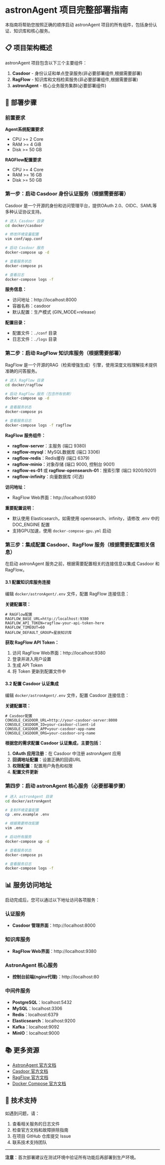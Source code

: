 # astronAgent 项目完整部署指南

本指南将帮助您按照正确的顺序启动 astronAgent 项目的所有组件，包括身份认证、知识库和核心服务。

## 📋 项目架构概述

astronAgent 项目包含以下三个主要组件：

1. **Casdoor** - 身份认证和单点登录服务(非必要部署组件,根据需要部署)
2. **RagFlow** - 知识库和文档检索服务(非必要部署组件,根据需要部署)
3. **astronAgent** - 核心业务服务集群(必要部署组件)

## 🚀 部署步骤

### 前置要求

**Agent系统配置要求**
- CPU >= 2 Core
- RAM >= 4 GiB
- Disk >= 50 GB

**RAGFlow配置要求**
- CPU >= 4 Core
- RAM >= 16 GB
- Disk >= 50 GB

### 第一步：启动 Casdoor 身份认证服务（根据需要部署）

Casdoor 是一个开源的身份和访问管理平台，提供OAuth 2.0、OIDC、SAML等多种认证协议支持。

```bash
# 进入 Casdoor 目录
cd docker/casdoor

# 修改环境变量配置
vim conf/app.conf

# 启动 Casdoor 服务
docker-compose up -d

# 查看服务状态
docker-compose ps

# 查看日志
docker-compose logs -f
```

**服务信息：**
- 访问地址：http://localhost:8000
- 容器名称：casdoor
- 默认配置：生产模式 (GIN_MODE=release)

**配置目录：**
- 配置文件：`./conf` 目录
- 日志文件：`./logs` 目录

### 第二步：启动 RagFlow 知识库服务（根据需要部署）

RagFlow 是一个开源的RAG（检索增强生成）引擎，使用深度文档理解技术提供准确的问答服务。

```bash
# 进入 RagFlow 目录
cd docker/ragflow

# 启动 RagFlow 服务（包含所有依赖）
docker-compose up -d

# 查看服务状态
docker-compose ps

# 查看服务日志
docker-compose logs -f ragflow
```

**RagFlow 服务组件：**
- **ragflow-server**：主服务 (端口 9380)
- **ragflow-mysql**：MySQL数据库 (端口 3306)
- **ragflow-redis**：Redis缓存 (端口 6379)
- **ragflow-minio**：对象存储 (端口 9000, 控制台 9001)
- **ragflow-es-01** 或 **ragflow-opensearch-01**：搜索引擎 (端口 9200/9201)
- **ragflow-infinity**：向量数据库 (可选)

**访问地址：**
- RagFlow Web界面：http://localhost:9380

**重要配置说明：**
- 默认使用 Elasticsearch，如需使用 opensearch、infinity，请修改 .env 中的 DOC_ENGINE 配置
- 支持GPU加速，使用 `docker-compose-gpu.yml` 启动

### 第三步：集成配置 Casdoor、RagFlow 服务（根据需要配置相关信息）

在启动 astronAgent 服务之前，根据需要配置相关的连接信息以集成 Casdoor 和 RagFlow。

#### 3.1 配置知识库服务连接

编辑 `docker/astronAgent/.env` 文件，配置 RagFlow 连接信息：

**关键配置项：**

```env
# RAGFlow配置
RAGFLOW_BASE_URL=http://localhost:9380
RAGFLOW_API_TOKEN=ragflow-your-api-token-here
RAGFLOW_TIMEOUT=60
RAGFLOW_DEFAULT_GROUP=星辰知识库
```

**获取 RagFlow API Token：**
1. 访问 RagFlow Web界面：http://localhost:9380
2. 登录并进入用户设置
3. 生成 API Token
4. 将 Token 更新到配置文件中

#### 3.2 配置 Casdoor 认证集成

编辑 `docker/astronAgent/.env` 文件，配置 Casdoor 连接信息：

**关键配置项：**

```env
# Casdoor配置
CONSOLE_CASDOOR_URL=http://your-casdoor-server:8000
CONSOLE_CASDOOR_ID=your-casdoor-client-id
CONSOLE_CASDOOR_APP=your-casdoor-app-name
CONSOLE_CASDOOR_ORG=your-casdoor-org-name
```

**根据您的需求配置 Casdoor 认证集成，主要包括：**
1. **OAuth 应用注册**：在 Casdoor 中注册 astronAgent 应用
2. **回调地址配置**：设置正确的回调URL
3. **权限配置**：配置用户角色和权限
4. **配置文件更新**

### 第四步：启动 astronAgent 核心服务（必要部署步骤）

```bash
# 进入 astronAgent 目录
cd docker/astronAgent

# 复制环境变量配置
cp .env.example .env

# 根据需要修改配置
vim .env

# 启动所有服务
docker-compose up -d

# 查看服务状态
docker-compose ps

# 查看服务日志
docker-compose logs -f
```

## 📊 服务访问地址

启动完成后，您可以通过以下地址访问各项服务：

### 认证服务
- **Casdoor 管理界面**：http://localhost:8000

### 知识库服务
- **RagFlow Web界面**：http://localhost:9380

### AstronAgent 核心服务
- **控制台前端(nginx代理)**：http://localhost:80

### 中间件服务
- **PostgreSQL**：localhost:5432
- **MySQL**：localhost:3306
- **Redis**：localhost:6379
- **Elasticsearch**：localhost:9200
- **Kafka**：localhost:9092
- **MinIO**：localhost:9000

## 📚 更多资源

- [AstronAgent 官方文档](https://docs.astronAgent.cn)
- [Casdoor 官方文档](https://casdoor.org/docs/overview)
- [RagFlow 官方文档](https://ragflow.io/docs)
- [Docker Compose 官方文档](https://docs.docker.com/compose/)

## 🤝 技术支持

如遇到问题，请：

1. 查看相关服务的日志文件
2. 检查官方文档和故障排除指南
3. 在项目 GitHub 仓库提交 Issue
4. 联系技术支持团队

---

**注意**：首次部署建议在测试环境中验证所有功能后再部署到生产环境。